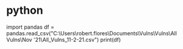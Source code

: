 # python
 
import pandas
df = pandas.read_csv("C:\\Users\\robert.flores\\Documents\\Vulns\\Vulns\\All Vulns\\Nov '21\\All_Vulns_11-2-21.csv")
print(df)